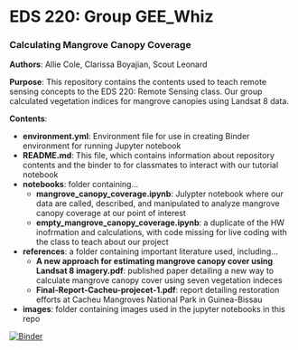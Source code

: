 # EDS 220: Group GEE_Whiz
### Calculating Mangrove Canopy Coverage

**Authors**: Allie Cole, Clarissa Boyajian, Scout Leonard

**Purpose**: This repository contains the contents used to teach remote sensing concepts to the EDS 220: Remote Sensing class. Our group calculated vegetation indices for mangrove canopies using Landsat 8 data.

**Contents**:
- **environment.yml**: Environment file for use in creating Binder environment for running Jupyter notebook
- **README.md**: This file, which contains information about repository contents and the binder to for classmates to interact with our tutorial notebook
- **notebooks**: folder containing...
    - **mangrove_canopy_coverage.ipynb**: Julypter notebook where our data are called, described, and manipulated to analyze mangrove canopy coverage at our point of interest
    - **empty_mangrove_canopy_coverage.ipynb**: a duplicate of the HW inofrmation and calculations, with code missing for live coding with the class to teach about our project 
- **references**: a folder containing important literature used, including...
    - **A new approach for estimating mangrove canopy cover using Landsat 8 imagery.pdf**: published paper detailing a new way to calculate mangrove canopy cover using seven vegetation indeces
    - **Final-Report-Cacheu-projecet-1.pdf**: report detailing restoration efforts at Cacheu Mangroves National Park in Guinea-Bissau
- **images**: folder containing images used in the jupyter notebooks in this repo
 
[![Binder](https://mybinder.org/badge_logo.svg)](https://mybinder.org/v2/gh/mc-cover/Gee_Whiz_Final_Project/main)
